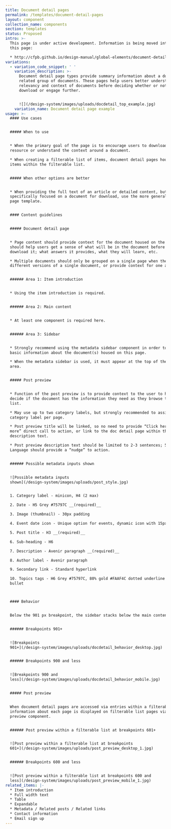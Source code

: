 ```yaml
---
title: Document detail pages
permalink: /templates/document-detail-pages
layout: component
collection_name: components
section: templates
status: Proposed
intro: >-
  This page is under active development. Information is being moved into it from
  this page:

  * http://cfpb.github.io/design-manual/global-elements/document-detail.html
variations:
  - variation_code_snippet: ' '
    variation_description: >-
      Document detail page types provide summary information about a document or
      related group of documents. These pages help users better understand the
      relevancy and context of documents before deciding whether or not to
      download or engage further.


      ![](/design-system/images/uploads/docdetail_top_example.jpg)
    variation_name: Document detail page example
usage: >-
  #### Use cases


  ##### When to use


  * When the primary goal of the page is to encourage users to download a
  resource or understand the context around a document.

  * When creating a filterable list of items, document detail pages house the
  items within the filterable list.


  ##### When other options are better


  * When providing the full text of an article or detailed content, but not
  specifically focused on a document for download, use the more general Learn
  page template.


  #### Content guidelines


  ##### Document detail page


  * Page content should provide context for the document housed on the page and
  should help users get a sense of what will be in the document before the
  download it; what answers it provides, what they will learn, etc.

  * Multiple documents should only be grouped on a single page when they are
  different versions of a single document, or provide context for one another.


  ###### Area 1: Item introduction


  * Using the item introduction is required.


  ###### Area 2: Main content


  * At least one component is required here.


  ###### Area 3: Sidebar


  * Strongly recommend using the metadata sidebar component in order to display
  basic information about the document(s) housed on this page.

  * When the metadata sidebar is used, it must appear at the top of the sidebar
  area.


  ##### Post preview


  * Function of the post preview is to provide context to the user to help them
  decide if the document has the information they need as they browse through a
  list.

  * May use up to two category labels, but strongly recommended to assign one
  category label per page.

  * Post preview title will be linked, so no need to provide “Click here to read
  more” direct call to action, or link to the doc detail page within the preview
  description text.

  * Post preview description text should be limited to 2-3 sentences; 50 words.
  Language should provide a “nudge” to action.


  ###### Possible metadata inputs shown


  ![Possible metadata inputs
  shown](/design-system/images/uploads/post_style.jpg)


  1. Category label - minicon, H4 (2 max)

  2. Date - H5 Grey #75797C __(required)__

  3. Image (thumbnail) - 30px padding

  4. Event date icon - Unique option for events, dynamic icon with 15px padding

  5. Post title - H3 __(required)__

  6. Sub-heading - H6

  7. Description - Avenir paragraph __(required)__

  8. Author label - Avenir paragraph

  9. Secondary link - Standard hyperlink

  10. Topics tags - H6 Grey #75797C, 80% gold #FAAF4C dotted underline and round
  bullet



  #### Behavior


  Below the 901 px breakpoint, the sidebar stacks below the main content area.


  ###### Breakpoints 901+


  ![Breakpoints
  901+](/design-system/images/uploads/docdetail_behavior_desktop.jpg)


  ###### Breakpoints 900 and less


  ![Breakpoints 900 and
  less](/design-system/images/uploads/docdetail_behavior_mobile.jpg)


  ##### Post preview


  When document detail pages are accessed via entries within a filterable list,
  information about each page is displayed on filterable list pages via the post
  preview component.


  ###### Post preview within a filterable list at breakpoints 601+


  ![Post preview within a filterable list at breakpoints
  601+](/design-system/images/uploads/post_preview_desktop_1.jpg)


  ###### Breakpoints 600 and less


  ![Post preview within a filterable list at breakpoints 600 and
  less](/design-system/images/uploads/post_preview_mobile_1.jpg)
related_items: |-
  * Item introduction
  * Full width text
  * Table
  * Expandable
  * Metadata / Related posts / Related links
  * Contact information
  * Email sign up
---
```


